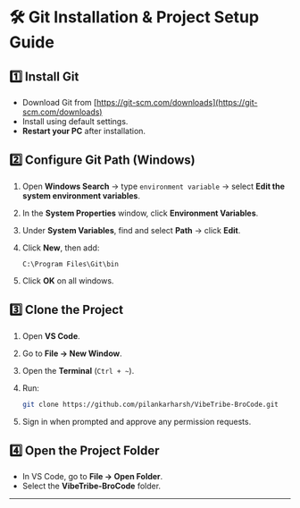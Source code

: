 # 🛠 Git Installation & Project Setup Guide

## 1️⃣ Install Git

* Download Git from [https://git-scm.com/downloads](https://git-scm.com/downloads)
* Install using default settings.
* **Restart your PC** after installation.

## 2️⃣ Configure Git Path (Windows)

1. Open **Windows Search** → type `environment variable` → select **Edit the system environment variables**.
2. In the **System Properties** window, click **Environment Variables**.
3. Under **System Variables**, find and select **Path** → click **Edit**.
4. Click **New**, then add:

   ```
   C:\Program Files\Git\bin
   ```
5. Click **OK** on all windows.

## 3️⃣ Clone the Project

1. Open **VS Code**.
2. Go to **File → New Window**.
3. Open the **Terminal** (`Ctrl + ~`).
4. Run:

   ```bash
   git clone https://github.com/pilankarharsh/VibeTribe-BroCode.git
   ```
5. Sign in when prompted and approve any permission requests.

## 4️⃣ Open the Project Folder

* In VS Code, go to **File → Open Folder**.
* Select the **VibeTribe-BroCode** folder.

---